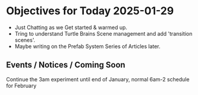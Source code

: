 # Objectives for Today 2025-01-29

- Just Chatting as we Get started & warmed up.
- Tring to understand Turtle Brains Scene management and add 'transition scenes'.
- Maybe writing on the Prefab System Series of Articles later.

## Events / Notices / Coming Soon

Continue the 3am experiment until end of January, normal 6am-2 schedule for February
